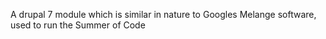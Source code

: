A drupal 7 module which is similar in nature to Googles Melange software, used to run the Summer of Code